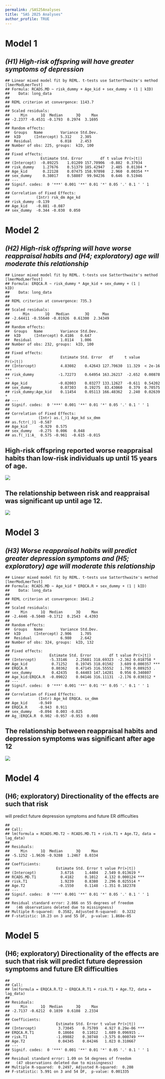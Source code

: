 ```yaml
---
permalink: /SAS25Analyses
title: "SAS 2025 Analyses"
author_profile: TRUE
---
```


# Model 1

## *(H1) High-risk offspring will have greater symptoms of depression*

    ## Linear mixed model fit by REML. t-tests use Satterthwaite's method [lmerModLmerTest]
    ## Formula: RCADS.MD ~ risk_dummy + Age_kid + sex_dummy + (1 | kID)
    ##    Data: long_data
    ## 
    ## REML criterion at convergence: 1143.7
    ## 
    ## Scaled residuals: 
    ##     Min      1Q  Median      3Q     Max 
    ## -2.2377 -0.4531 -0.1793  0.2974  3.1695 
    ## 
    ## Random effects:
    ##  Groups   Name        Variance Std.Dev.
    ##  kID      (Intercept) 5.312    2.305   
    ##  Residual             6.018    2.453   
    ## Number of obs: 225, groups:  kID, 100
    ## 
    ## Fixed effects:
    ##              Estimate Std. Error        df t value Pr(>|t|)   
    ## (Intercept)  -0.89225    1.01209 157.70906  -0.882  0.37934   
    ## risk_dummy    1.27676    0.51379 185.42947   2.485  0.01384 * 
    ## Age_kid       0.22128    0.07475 158.97098   2.960  0.00354 **
    ## sex_dummy     0.38017    0.58807  99.94236   0.646  0.51946   
    ## ---
    ## Signif. codes:  0 '***' 0.001 '**' 0.01 '*' 0.05 '.' 0.1 ' ' 1
    ## 
    ## Correlation of Fixed Effects:
    ##            (Intr) rsk_dm Age_kd
    ## risk_dummy -0.139              
    ## Age_kid    -0.881 -0.087       
    ## sex_dummy  -0.344 -0.030  0.050

# Model 2

## *(H2) High-risk offspring will have worse reappraisal habits and (H4; exploratory) age will moderate this relationship*

    ## Linear mixed model fit by REML. t-tests use Satterthwaite's method [lmerModLmerTest]
    ## Formula: ERQCA.R ~ risk_dummy * Age_kid + sex_dummy + (1 |      kID)
    ##    Data: long_data
    ## 
    ## REML criterion at convergence: 735.3
    ## 
    ## Scaled residuals: 
    ##      Min       1Q   Median       3Q      Max 
    ## -2.64411 -0.55640 -0.01926  0.61300  2.34349 
    ## 
    ## Random effects:
    ##  Groups   Name        Variance Std.Dev.
    ##  kID      (Intercept) 0.4186   0.647   
    ##  Residual             1.0114   1.006   
    ## Number of obs: 232, groups:  kID, 100
    ## 
    ## Fixed effects:
    ##                       Estimate Std. Error   df     t value  Pr(>|t|)
    ## (Intercept)           4.83082    0.42643 127.70630  11.329  < 2e-16 ***
    ## risk_dummy           -1.72273    0.64954 163.26217  -2.652  0.00878 **
    ## Age_kid              -0.02003    0.03277 133.12627  -0.611  0.54202
    ## sex_dummy             0.07303    0.19275  83.43060   0.379  0.70575
    ## risk_dummy:Age_kid    0.11454    0.05113 166.48362   2.240  0.02639 *                                 
    ## ---
    ## Signif. codes:  0 '***' 0.001 '**' 0.01 '*' 0.05 '.' 0.1 ' ' 1
    ## 
    ## Correlation of Fixed Effects:
    ##             (Intr) as.(_)1 Age_kd sx_dmm
    ## as.fctr(_)1 -0.587                      
    ## Age_kid     -0.929  0.575               
    ## sex_dummy   -0.275  0.006   0.048       
    ## as.f(_)1:A_  0.575 -0.961  -0.615 -0.015

## High-risk offspring reported worse reappraisal habits than low-risk individuals up until 15 years of age.

![](/images/unnamed-chunk-4-1.png)
<br>

## The relationship between risk and reappraisal was significant up until age 12.

![](/images/unnamed-chunk-5-1.png)

# Model 3

## *(H3) Worse reappraisal habits will predict greater depression symptoms and (H5; exploratory) age will moderate this relationship*

    ## Linear mixed model fit by REML. t-tests use Satterthwaite's method [lmerModLmerTest]
    ## Formula: RCADS.MD ~ Age_kid * ERQCA.R + sex_dummy + (1 | kID)
    ##    Data: long_data
    ## 
    ## REML criterion at convergence: 1641.2
    ## 
    ## Scaled residuals: 
    ##     Min      1Q  Median      3Q     Max 
    ## -2.4446 -0.5040 -0.1712  0.2543  4.4393 
    ## 
    ## Random effects:
    ##  Groups   Name        Variance Std.Dev.
    ##  kID      (Intercept) 2.906    1.705   
    ##  Residual             6.980    2.642   
    ## Number of obs: 324, groups:  kID, 132
    ## 
    ## Fixed effects:
    ##                  Estimate Std. Error        df t value Pr(>|t|)    
    ## (Intercept)      -5.33146    2.25681 318.69323  -2.362 0.018758 *  
    ## Age_kid           0.71252    0.19745 318.01502   3.609 0.000357 ***
    ## ERQCA.R           0.80362    0.47145 316.55552   1.705 0.089253 .  
    ## sex_dummy         0.42435    0.44403 147.14281   0.956 0.340807    
    ## Age_kid:ERQCA.R  -0.09022    0.04146 316.11131  -2.176 0.030312 *  
    ## ---
    ## Signif. codes:  0 '***' 0.001 '**' 0.01 '*' 0.05 '.' 0.1 ' ' 1
    ## 
    ## Correlation of Fixed Effects:
    ##             (Intr) Age_kd ERQCA. sx_dmm
    ## Age_kid     -0.949                     
    ## ERQCA.R     -0.943  0.911              
    ## sex_dummy   -0.094  0.003 -0.025       
    ## Ag_:ERQCA.R  0.902 -0.957 -0.953  0.008

## The relationship between reappraisal habits and depression symptoms was significant after age 12

![](/images/unnamed-chunk-7-1.png)

# Model 4

## (H6; exploratory) Directionality of the effects are such that risk
will predict future depression symptoms and future ER difficulties

    ## 
    ## Call:
    ## lm(formula = RCADS.MD.T2 ~ RCADS.MD.T1 + risk.T1 + Age.T2, data = lag_data)
    ## 
    ## Residuals:
    ##     Min      1Q  Median      3Q     Max 
    ## -5.1252 -1.9636 -0.9288  1.2467  8.0334 
    ## 
    ## Coefficients:
    ##                     Estimate Std. Error t value Pr(>|t|)    
    ## (Intercept)           3.6716     1.4404   2.549 0.013619 *  
    ## RCADS.MD.T1           0.4182     0.1012   4.132 0.000124 ***
    ## risk.T1               1.9239     0.8380   2.296 0.025514 *  
    ## Age.T2               -0.1550     0.1148  -1.351 0.182378    
    ## ---
    ## Signif. codes:  0 '***' 0.001 '**' 0.01 '*' 0.05 '.' 0.1 ' ' 1
    ## 
    ## Residual standard error: 2.866 on 55 degrees of freedom
    ##   (46 observations deleted due to missingness)
    ## Multiple R-squared:  0.3582, Adjusted R-squared:  0.3232 
    ## F-statistic: 10.23 on 3 and 55 DF,  p-value: 1.868e-05

# Model 5

## (H6; exploratory) Directionality of the effects are such that risk will predict future depression symptoms and future ER difficulties

    ## 
    ## Call:
    ## lm(formula = ERQCA.R.T2 ~ ERQCA.R.T1 + risk.T1 + Age.T2, data = lag_data)
    ## 
    ## Residuals:
    ##     Min      1Q  Median      3Q     Max 
    ## -2.7137 -0.6212  0.1039  0.6108  2.2334 
    ## 
    ## Coefficients:
    ##                     Estimate Std. Error t value Pr(>|t|)    
    ## (Intercept)          3.73045    0.75709   4.927 8.29e-06 ***
    ## ERQCA.R.T1           0.18604    0.11012   1.689 0.096915 .  
    ## risk.T1             -1.09882    0.30740  -3.575 0.000749 ***
    ## Age.T2               0.04345    0.04246   1.023 0.310667    
    ## ---
    ## Signif. codes:  0 '***' 0.001 '**' 0.01 '*' 0.05 '.' 0.1 ' ' 1
    ## 
    ## Residual standard error: 1.09 on 54 degrees of freedom
    ##   (47 observations deleted due to missingness)
    ## Multiple R-squared:  0.2497, Adjusted R-squared:  0.208 
    ## F-statistic: 5.991 on 3 and 54 DF,  p-value: 0.001335
